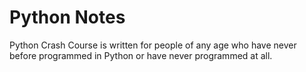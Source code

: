 # Python Notes
Python Crash Course is written for people of any age who have never before programmed in Python or have never programmed at all.
